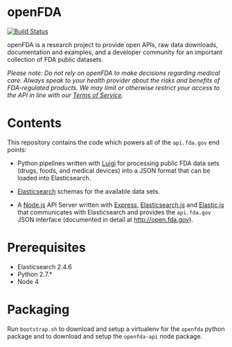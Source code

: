 openFDA
=======

[![Build Status](https://travis-ci.org/FDA/openfda.svg?branch=master)](https://travis-ci.org/FDA/openfda)

openFDA is a research project to provide open APIs, raw data downloads, documentation and examples, and a developer community for an important collection of FDA public datasets.

*Please note: Do not rely on openFDA to make decisions regarding medical care. Always speak to your health provider about the risks and benefits of FDA-regulated products. We may limit or otherwise restrict your access to the API in line with our [Terms of Service](https://open.fda.gov/terms/).*

# Contents

This repository contains the code which powers all of the `api.fda.gov` end points:

* Python pipelines written with [Luigi](https://github.com/spotify/luigi) for processing public FDA data sets (drugs, foods, and medical devices) into a JSON format that can be loaded into Elasticsearch. 

* [Elasticsearch](http://www.elasticsearch.org/) schemas for the available data sets.

* A [Node.js](https://github.com/joyent/node) API Server written with [Express](http://expressjs.com/), [Elasticsearch.js](http://www.elasticsearch.org/guide/en/elasticsearch/client/javascript-api/current/) and [Elastic.js](http://www.fullscale.co/elasticjs/) that communicates with Elasticsearch and provides the `api.fda.gov` JSON interface (documented in detail at http://open.fda.gov).

# Prerequisites

* Elasticsearch 2.4.6
* Python 2.7.*
* Node 4

# Packaging

Run `bootstrap.sh` to download and setup a virtualenv for the `openfda` python package and to download and setup the `openfda-api` node package.
